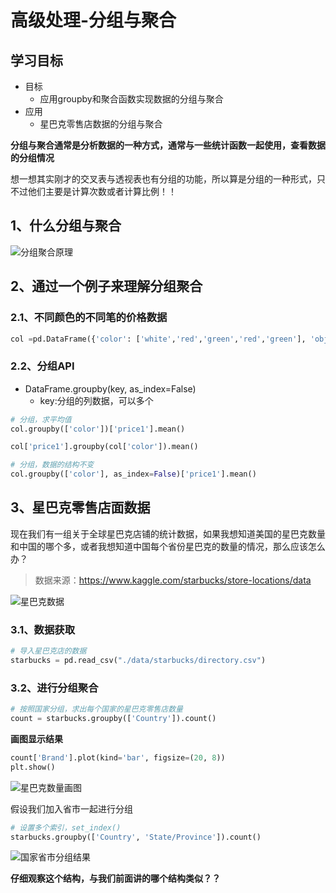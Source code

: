 # 高级处理-分组与聚合

## 学习目标

- 目标 
  - 应用groupby和聚合函数实现数据的分组与聚合
- 应用
  - 星巴克零售店数据的分组与聚合

**分组与聚合通常是分析数据的一种方式，通常与一些统计函数一起使用，查看数据的分组情况**

想一想其实刚才的交叉表与透视表也有分组的功能，所以算是分组的一种形式，只不过他们主要是计算次数或者计算比例！！

## 1、什么分组与聚合

![分组聚合原理](/images/分组聚合原理.png)

## 2、通过一个例子来理解分组聚合

### 2.1、不同颜色的不同笔的价格数据

```python
col =pd.DataFrame({'color': ['white','red','green','red','green'], 'object': ['pen','pencil','pencil','ashtray','pen'],'price1':[5.56,4.20,1.30,0.56,2.75],'price2':[4.75,4.12,1.60,0.75,3.15]})
```

### 2.2、分组API

* DataFrame.groupby(key,  as_index=False)
  * key:分组的列数据，可以多个

```python
# 分组，求平均值
col.groupby(['color'])['price1'].mean()

col['price1'].groupby(col['color']).mean()

# 分组，数据的结构不变
col.groupby(['color'], as_index=False)['price1'].mean()
```

## 3、星巴克零售店面数据

现在我们有一组关于全球星巴克店铺的统计数据，如果我想知道美国的星巴克数量和中国的哪个多，或者我想知道中国每个省份星巴克的数量的情况，那么应该怎么办？

> 数据来源：https://www.kaggle.com/starbucks/store-locations/data

![星巴克数据](/images/星巴克数据.png)

### 3.1、数据获取

```python
# 导入星巴克店的数据
starbucks = pd.read_csv("./data/starbucks/directory.csv")
```

### 3.2、进行分组聚合

```python
# 按照国家分组，求出每个国家的星巴克零售店数量
count = starbucks.groupby(['Country']).count()
```

**画图显示结果**

```python
count['Brand'].plot(kind='bar', figsize=(20, 8))
plt.show()
```

![星巴克数量画图](/images/星巴克数量画图.png)

假设我们加入省市一起进行分组

```python
# 设置多个索引，set_index()
starbucks.groupby(['Country', 'State/Province']).count()
```

![国家省市分组结果](/images/国家省市分组结果.png)

**仔细观察这个结构，与我们前面讲的哪个结构类似？？**